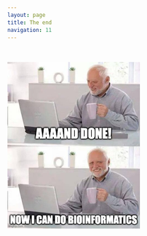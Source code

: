 ```yaml
---
layout: page
title: The end
navigation: 11
---
```


<br>
<br>
<be>
<a><img src="images/meme_done.jpg" width="300"/>

